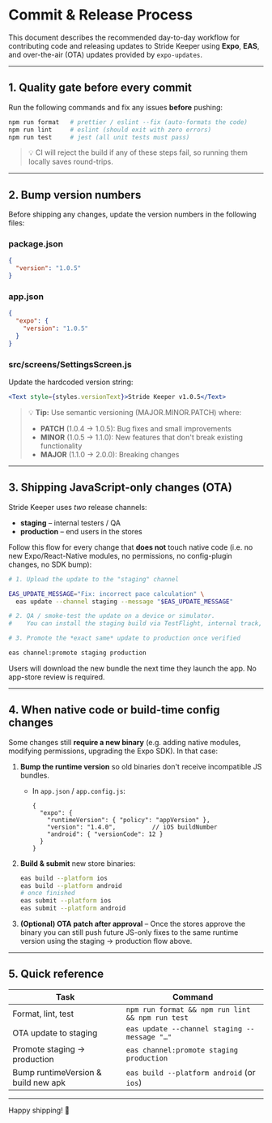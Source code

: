 # Commit & Release Process

This document describes the recommended day-to-day workflow for contributing code and releasing updates to Stride Keeper using **Expo**, **EAS**, and over-the-air (OTA) updates provided by `expo-updates`.

---
## 1. Quality gate before every commit

Run the following commands and fix any issues **before** pushing:

```bash
npm run format   # prettier / eslint --fix (auto-formats the code)
npm run lint     # eslint (should exit with zero errors)
npm run test     # jest (all unit tests must pass)
```

> 💡  CI will reject the build if any of these steps fail, so running them locally saves round-trips.

---
## 2. Bump version numbers

Before shipping any changes, update the version numbers in the following files:

### package.json
```json
{
  "version": "1.0.5"
}
```

### app.json
```json
{
  "expo": {
    "version": "1.0.5"
  }
}
```

### src/screens/SettingsScreen.js
Update the hardcoded version string:
```jsx
<Text style={styles.versionText}>Stride Keeper v1.0.5</Text>
```

> 💡 **Tip:** Use semantic versioning (MAJOR.MINOR.PATCH) where:
> - **PATCH** (1.0.4 → 1.0.5): Bug fixes and small improvements
> - **MINOR** (1.0.5 → 1.1.0): New features that don't break existing functionality  
> - **MAJOR** (1.1.0 → 2.0.0): Breaking changes

---
## 3. Shipping JavaScript-only changes (OTA)

Stride Keeper uses *two* release channels:

* **staging** – internal testers / QA
* **production** – end users in the stores

Follow this flow for every change that **does not** touch native code (i.e. no new Expo/React-Native modules, no permissions, no config-plugin changes, no SDK bump):

```bash
# 1. Upload the update to the "staging" channel

EAS_UPDATE_MESSAGE="Fix: incorrect pace calculation" \
  eas update --channel staging --message "$EAS_UPDATE_MESSAGE"

# 2. QA / smoke-test the update on a device or simulator.
#    You can install the staging build via TestFlight, internal track, or Expo Go.

# 3. Promote the *exact same* update to production once verified

eas channel:promote staging production
```

Users will download the new bundle the next time they launch the app. No app-store review is required.

---
## 4. When native code or build-time config changes

Some changes still **require a new binary** (e.g. adding native modules, modifying permissions, upgrading the Expo SDK). In that case:

1. **Bump the runtime version** so old binaries don't receive incompatible JS bundles.
   * In `app.json` / `app.config.js`:

     ```json5
     {
       "expo": {
         "runtimeVersion": { "policy": "appVersion" },
         "version": "1.4.0",          // iOS buildNumber
         "android": { "versionCode": 12 }
       }
     }
     ```

2. **Build & submit** new store binaries:

   ```bash
   eas build --platform ios
   eas build --platform android
   # once finished
   eas submit --platform ios
   eas submit --platform android
   ```

3. **(Optional) OTA patch after approval** – Once the stores approve the binary you can still push future JS-only fixes to the same runtime version using the staging → production flow above.

---
## 5. Quick reference

| Task                                | Command |
| ----------------------------------- | -------- |
| Format, lint, test                  | `npm run format && npm run lint && npm run test` |
| OTA update to staging               | `eas update --channel staging --message "…"` |
| Promote staging → production        | `eas channel:promote staging production` |
| Bump runtimeVersion & build new apk | `eas build --platform android` (or `ios`) |

---
Happy shipping! :rocket: 